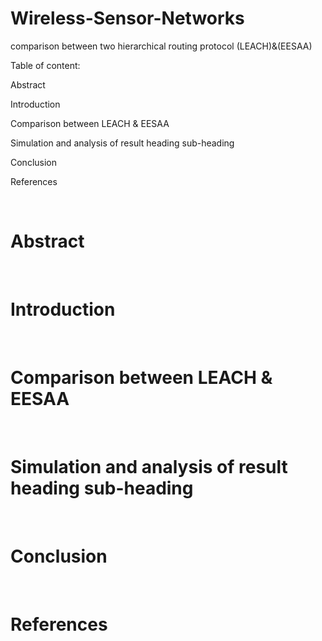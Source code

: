 # Wireless-Sensor-Networks
comparison between two hierarchical routing protocol (LEACH)&(EESAA)

Table of content:

Abstract

Introduction

Comparison between LEACH & EESAA

Simulation and analysis of result heading sub-heading

Conclusion

References


<br /> 



# Abstract


<br /> 



# Introduction


<br /> 

# Comparison between LEACH & EESAA


<br /> 


# Simulation and analysis of result heading sub-heading


<br /> 


# Conclusion


<br /> 


# References
